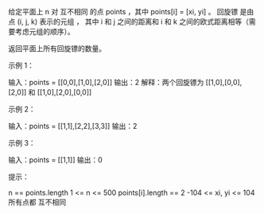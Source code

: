 给定平面上 n 对 互不相同 的点 points ，其中 points[i] = [xi, yi] 。
回旋镖 是由点 (i, j, k) 表示的元组 ，
其中 i 和 j 之间的距离和 i 和 k 之间的欧式距离相等（需要考虑元组的顺序）。

返回平面上所有回旋镖的数量。

示例 1：

输入：points = [[0,0],[1,0],[2,0]]
输出：2
解释：两个回旋镖为 [[1,0],[0,0],[2,0]] 和 [[1,0],[2,0],[0,0]]

示例 2：

输入：points = [[1,1],[2,2],[3,3]]
输出：2

示例 3：

输入：points = [[1,1]]
输出：0

提示：

n == points.length
1 <= n <= 500
points[i].length == 2
-104 <= xi, yi <= 104
所有点都 互不相同
